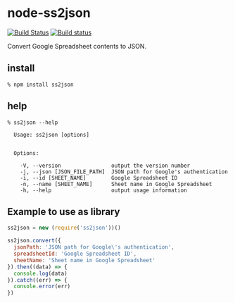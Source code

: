 # node-ss2json

[![Build Status](https://travis-ci.org/abetomo/node-ss2json.svg?branch=master)](https://travis-ci.org/abetomo/node-ss2json)
[![Build status](https://ci.appveyor.com/api/projects/status/ss6t664ub3v6lfds/branch/master?svg=true)](https://ci.appveyor.com/project/abetomo/node-ss2json/branch/master)

Convert Google Spreadsheet contents to JSON.

## install
```
% npm install ss2json
```

## help
```
% ss2json --help

  Usage: ss2json [options]


  Options:

    -V, --version                output the version number
    -j, --json [JSON_FILE_PATH]  JSON path for Google's authentication
    -i, --id [SHEET_NAME]        Google Spreadsheet ID
    -n, --name [SHEET_NAME]      Sheet name in Google Spreadsheet
    -h, --help                   output usage information
```

## Example to use as library
```javascript
ss2json = new (require('ss2json'))()

ss2json.convert({
  jsonPath: 'JSON path for Google\'s authentication',
  spreadsheetId: 'Google Spreadsheet ID',
  sheetName: 'Sheet name in Google Spreadsheet'
}).then((data) => {
  console.log(data)
}).catch((err) => {
  console.error(err)
})
```
